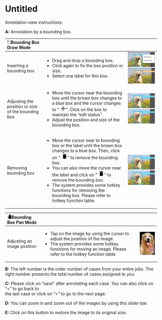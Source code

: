 # Untitled

Annotation view instructions: 

**A:** Annotation by a bounding box.

<table>
  <thead>
    <tr>
      <th style="text-align:left">
        <img src=".gitbook/assets/image (12).png" alt/>Bounding Box Draw Mode</th>
      <th style="text-align:left"></th>
      <th style="text-align:left"></th>
    </tr>
  </thead>
  <tbody>
    <tr>
      <td style="text-align:left">Inserting a bounding box</td>
      <td style="text-align:left">
        <p></p>
        <ul>
          <li>Drag and drop a bounding box.</li>
          <li>Click again to fix the box position or size.</li>
          <li>Select one label for this box.</li>
        </ul>
      </td>
      <td style="text-align:left">
        <img src=".gitbook/assets/picture14.png" alt/>
        <img src=".gitbook/assets/picture15.png" alt/>
      </td>
    </tr>
    <tr>
      <td style="text-align:left">Adjusting the position or size of the bounding box</td>
      <td style="text-align:left">
        <p></p>
        <ul>
          <li>Move the cursor near the bounding box until the brown box changes to a
            blue box and the cursor changes to &#x201C;
            <img src=".gitbook/assets/picture12.png"
            alt/>&#x201D;. Click on the box to maintain the &#x201C;edit status&#x201D;.</li>
          <li>Adjust the position and size of the bounding box.</li>
        </ul>
      </td>
      <td style="text-align:left">
        <img src=".gitbook/assets/picture17.png" alt/>
        <img src=".gitbook/assets/picture18.png" alt/>
      </td>
    </tr>
    <tr>
      <td style="text-align:left">Removing bounding box</td>
      <td style="text-align:left">
        <p></p>
        <ul>
          <li>Move the cursor near to bounding box or the label until the brown box
            changes to a blue box. Then, click on &#x201C;
            <img src=".gitbook/assets/picture13.png"
            alt/>&#x201D; to remove the bounding box.</li>
          <li>You can also move the cursor near the label and click on &#x201C;
            <img
            src=".gitbook/assets/picture13.png" alt/>&#x201D; to remove the bounding box.</li>
          <li>The system provides some hotkey functions for removing the bounding box.
            Please refer to hotkey function table.</li>
        </ul>
      </td>
      <td style="text-align:left">
        <img src=".gitbook/assets/picture17.png" alt/>
        <img src=".gitbook/assets/picture20 (1).png" alt/>
      </td>
    </tr>
  </tbody>
</table>

<table>
  <thead>
    <tr>
      <th style="text-align:left">
        <img src=".gitbook/assets/image (20).png" alt/>Bounding Box Pan Mode</th>
      <th style="text-align:left"></th>
      <th style="text-align:left"></th>
    </tr>
  </thead>
  <tbody>
    <tr>
      <td style="text-align:left">Adjusting an image position</td>
      <td style="text-align:left">
        <p></p>
        <ul>
          <li>Tap on the image by using the cursor to adjust the position of the image.</li>
          <li>The system provides some hotkey functions for moving an image. Please
            refer to the hotkey function table.</li>
        </ul>
      </td>
      <td style="text-align:left">
        <img src=".gitbook/assets/picture21.png" alt/>
      </td>
    </tr>
  </tbody>
</table>

**B:** The left number is the order number of cases from your entire jobs. The right number presents the total number of cases assigned to you. 

**C:** Please click on “save” after annotating each case. You can also click on “&lt;” to go back to  
the last case or click on “&gt;” to go to the next page. 

**D:** You can zoom in and zoom out of the images by using this slider bar. 

**E:** Click on this button to restore the image to its original size.

